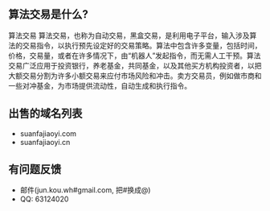 ## 算法交易是什么?
算法交易 算法交易，也称为自动交易，黑盒交易，是利用电子平台，输入涉及算法的交易指令，以执行预先设定好的交易策略。算法中包含许多变量，包括时间，价格，交易量，或者在许多情况下，由“机器人”发起指令，而无需人工干预。算法交易广泛应用于投资银行，养老基金，共同基金，以及其他买方机构投资者，以把大额交易分割为许多小额交易来应付市场风险和冲击。卖方交易员，例如做市商和一些对冲基金，为市场提供流动性，自动生成和执行指令。

## 出售的域名列表
* suanfajiaoyi.com
* suanfajiaoyi.cn

## 有问题反馈
* 邮件(jun.kou.wh#gmail.com, 把#换成@)
* QQ: 63124020
